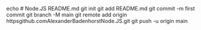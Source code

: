 echo # Node.JS  README.md
git init
git add README.md
git commit -m first commit
git branch -M main
git remote add origin httpsgithub.comAlexanderBadenhorstNode.JS.git
git push -u origin main